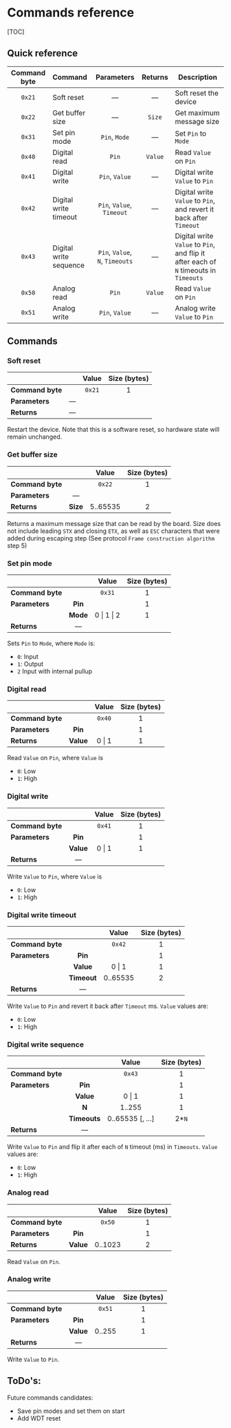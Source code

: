 # Commands reference

[TOC]

## Quick reference

| Command byte | Command                |           Parameters            | Returns | Description                              |
| :----------: | :--------------------- | :-----------------------------: | :-----: | ---------------------------------------- |
|    `0x21`    | Soft reset             |                —                |    —    | Soft reset the device                    |
|    `0x22`    | Get buffer size        |                —                | `Size`  | Get maximum message size                 |
|    `0x31`    | Set pin mode           |          `Pin`, `Mode`          |    —    | Set `Pin` to `Mode`                      |
|    `0x40`    | Digital read           |              `Pin`              | `Value` | Read `Value` on `Pin`                    |
|    `0x41`    | Digital write          |         `Pin`, `Value`          |    —    | Digital write `Value` to `Pin`           |
|    `0x42`    | Digital write timeout  |    `Pin`, `Value`, `Timeout`    |    —    | Digital write `Value` to `Pin`, and revert it back after `Timeout` |
|    `0x43`    | Digital write sequence | `Pin`, `Value`, `N`, `Timeouts` |    —    | Digital write `Value` to `Pin`, and flip it after each of `N` timeouts in `Timeouts` |
|    `0x50`    | Analog read            |              `Pin`              | `Value` | Read `Value` on `Pin`                    |
|    `0x51`    | Analog write           |         `Pin`, `Value`          |    —    | Analog write `Value` to `Pin`            |

## Commands

### Soft reset

|                  |      | Value  | Size (bytes) |
| ---------------- | :--: | :----: | :----------: |
| **Command byte** |      | `0x21` |      1       |
| **Parameters**   |  —   |        |              |
| **Returns**      |  —   |        |              |

Restart the device. Note that this is a software reset, so hardware state will remain unchanged.

### Get buffer size

|                  |          |  Value   | Size (bytes) |
| :--------------- | :------: | :------: | :----------: |
| **Command byte** |          |  `0x22`  |      1       |
| **Parameters**   |    —     |          |              |
| **Returns**      | **Size** | 5..65535 |      2       |

Returns a maximum message size that can be read by the board. Size does not include leading `STX` and closing `ETX`, as well as `ESC` characters that were added during escaping step (See protocol `Frame construction algorithm` step 5)

### Set pin mode

|                  |          |    Value    | Size (bytes) |
| :--------------- | :------: | :---------: | :----------: |
| **Command byte** |          |   `0x31`    |      1       |
| **Parameters**   | **Pin**  |             |      1       |
|                  | **Mode** | 0 \| 1 \| 2 |      1       |
| **Returns**      |    —     |             |              |

Sets `Pin` to `Mode`, where `Mode` is:

- `0`: Input
- `1`: Output
- `2` Input with internal pullup

### Digital read

|                  |           | Value  | Size (bytes) |
| :--------------- | :-------: | :----: | :----------: |
| **Command byte** |           | `0x40` |      1       |
| **Parameters**   |  **Pin**  |        |      1       |
| **Returns**      | **Value** | 0 \| 1 |      1       |

Read `Value` on `Pin`, where `Value` is

- `0`: Low
- `1`: High

### Digital write

|                  |           | Value  | Size (bytes) |
| :--------------- | :-------: | :----: | :----------: |
| **Command byte** |           | `0x41` |      1       |
| **Parameters**   |  **Pin**  |        |      1       |
|                  | **Value** | 0 \| 1 |      1       |
| **Returns**      |     —     |        |              |

Write `Value` to `Pin`, where `Value` is

- `0`: Low
- `1`: High

### Digital write timeout

|                  |             |  Value   | Size (bytes) |
| :--------------- | :---------: | :------: | :----------: |
| **Command byte** |             |  `0x42`  |      1       |
| **Parameters**   |   **Pin**   |          |      1       |
|                  |  **Value**  |  0 \| 1  |      1       |
|                  | **Timeout** | 0..65535 |      2       |
| **Returns**      |      —      |          |              |

Write `Value` to `Pin` and revert it back after `Timeout` ms. `Value` values are:

- `0`: Low
- `1`: High

### Digital write sequence

|                  |              |      Value       | Size (bytes) |
| :--------------- | :----------: | :--------------: | :----------: |
| **Command byte** |              |      `0x43`      |      1       |
| **Parameters**   |   **Pin**    |                  |      1       |
|                  |  **Value**   |      0 \| 1      |      1       |
|                  |    **N**     |      1..255      |      1       |
|                  | **Timeouts** | 0..65535 [, ...] |    2*`N`     |
| **Returns**      |      —       |                  |              |

Write `Value` to `Pin` and flip it after each of `N` timeout (ms) in `Timeouts`. `Value` values are:

- `0`: Low
- `1`: High

### Analog read

|                  |           |  Value  | Size (bytes) |
| :--------------- | :-------: | :-----: | :----------: |
| **Command byte** |           | `0x50`  |      1       |
| **Parameters**   |  **Pin**  |         |      1       |
| **Returns**      | **Value** | 0..1023 |      2       |

Read `Value` on `Pin`.

### Analog write

|                  |           | Value  | Size (bytes) |
| :--------------- | :-------: | :----: | :----------: |
| **Command byte** |           | `0x51` |      1       |
| **Parameters**   |  **Pin**  |        |      1       |
|                  | **Value** | 0..255 |      1       |
| **Returns**      |     —     |        |              |

Write `Value` to `Pin`.

## ToDo's:

Future commands candidates:

- Save pin modes and set them on start
- Add WDT reset